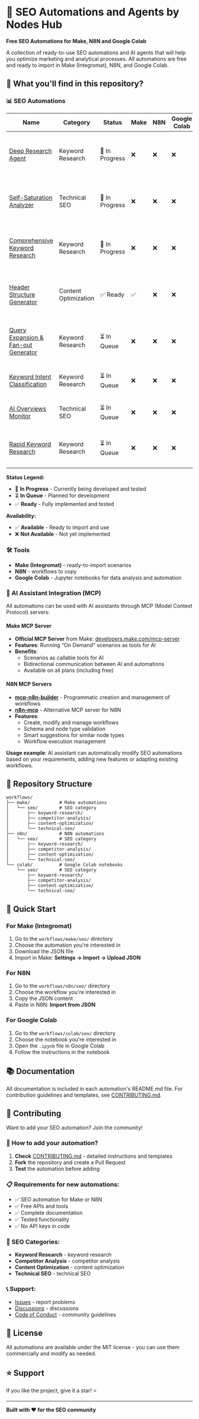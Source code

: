 # 🚀 SEO Automations and Agents by Nodes Hub

**Free SEO Automations for Make, N8N and Google Colab**

A collection of ready-to-use SEO automations and AI agents that will help you optimize marketing and analytical processes. All automations are free and ready to import in Make (Integromat), N8N, and Google Colab.

## 🎯 What you'll find in this repository?

### 📊 SEO Automations

| Name | Category | Status | Make | N8N | Google Colab | Description |
|------|----------|--------|------|-----|-------------|-------------|
| [Deep Research Agent](workflows/make/seo/keyword-research/deep-research-agent/) | Keyword Research | 🔄 In Progress | ❌ | ❌ | ❌ | Multi-step research agent like ChatGPT Deep Research |
| [Self-Saturation Analyzer](workflows/make/seo/technical-seo/self-saturation-analyzer/) | Technical SEO | 🔄 In Progress | ❌ | ❌ | ❌ | Evaluates chances for organic results vs self-saturation |
| [Comprehensive Keyword Research](workflows/make/seo/keyword-research/comprehensive-keyword-research/) | Keyword Research | 🔄 In Progress | ❌ | ❌ | ❌ | Complete research with 7 data types in structured sheets |
| [Header Structure Generator](workflows/make/seo/content-optimization/header-structure-generator/) | Content Optimization | ✅ Ready | ✅ | ❌ | ❌ | Generates header structure based on competitor analysis |
| [Query Expansion & Fan-out Generator](workflows/make/seo/keyword-research/query-expansion-generator/) | Keyword Research | ⏳ In Queue | ❌ | ❌ | ❌ | Generates synthetic queries according to Google patents |
| [Keyword Intent Classification](workflows/make/seo/keyword-research/intent-classification/) | Keyword Research | ⏳ In Queue | ❌ | ❌ | ❌ | Classifies keywords by user intent |
| [AI Overviews Monitor](workflows/make/seo/technical-seo/ai-overviews-monitor/) | Technical SEO | ⏳ In Queue | ❌ | ❌ | ❌ | Tracks presence in Google AI Overviews |
| [Rapid Keyword Research](workflows/make/seo/keyword-research/rapid-keyword-research/) | Keyword Research | ⏳ In Queue | ❌ | ❌ | ❌ | Replaces hours of work with seconds of automation |

**Status Legend:**
- 🔄 **In Progress** - Currently being developed and tested
- ⏳ **In Queue** - Planned for development
- ✅ **Ready** - Fully implemented and tested

**Availability:**
- ✅ **Available** - Ready to import and use
- ❌ **Not Available** - Not yet implemented

### 🛠️ Tools
- **Make (Integromat)** - ready-to-import scenarios
- **N8N** - workflows to copy
- **Google Colab** - Jupyter notebooks for data analysis and automation

### 🤖 AI Assistant Integration (MCP)

All automations can be used with AI assistants through MCP (Model Context Protocol) servers:

#### Make MCP Server
- **Official MCP Server** from Make: [developers.make.com/mcp-server](https://developers.make.com/mcp-server)
- **Features**: Running "On Demand" scenarios as tools for AI
- **Benefits**: 
  - Scenarios as callable tools for AI
  - Bidirectional communication between AI and automations
  - Available on all plans (including free)

#### N8N MCP Servers
- **[mcp-n8n-builder](https://github.com/spences10/mcp-n8n-builder)** - Programmatic creation and management of workflows
- **[n8n-mcp](https://github.com/czlonkowski/n8n-mcp)** - Alternative MCP server for N8N
- **Features**: 
  - Create, modify and manage workflows
  - Schema and node type validation
  - Smart suggestions for similar node types
  - Workflow execution management

**Usage example**: AI assistant can automatically modify SEO automations based on your requirements, adding new features or adapting existing workflows.

## 📁 Repository Structure

```
workflows/
├── make/           # Make automations
│   └── seo/        # SEO category
│       ├── keyword-research/
│       ├── competitor-analysis/
│       ├── content-optimization/
│       └── technical-seo/
├── n8n/            # N8N automations
│   └── seo/        # SEO category
│       ├── keyword-research/
│       ├── competitor-analysis/
│       ├── content-optimization/
│       └── technical-seo/
└── colab/          # Google Colab notebooks
    └── seo/        # SEO category
        ├── keyword-research/
        ├── competitor-analysis/
        ├── content-optimization/
        └── technical-seo/
```

## 🚀 Quick Start

### For Make (Integromat)
1. Go to the `workflows/make/seo/` directory
2. Choose the automation you're interested in
3. Download the JSON file
4. Import in Make: **Settings → Import → Upload JSON**

### For N8N
1. Go to the `workflows/n8n/seo/` directory
2. Choose the workflow you're interested in
3. Copy the JSON content
4. Paste in N8N: **Import from JSON**

### For Google Colab
1. Go to the `workflows/colab/seo/` directory
2. Choose the notebook you're interested in
3. Open the `.ipynb` file in Google Colab
4. Follow the instructions in the notebook

## 📚 Documentation

All documentation is included in each automation's README.md file. For contribution guidelines and templates, see [CONTRIBUTING.md](CONTRIBUTING.md).

## 🤝 Contributing

Want to add your SEO automation? Join the community!

### 🚀 How to add your automation?
1. **Check** [CONTRIBUTING.md](CONTRIBUTING.md) - detailed instructions and templates
2. **Fork** the repository and create a Pull Request
3. **Test** the automation before adding

### 📋 Requirements for new automations:
- ✅ SEO automation for Make or N8N
- ✅ Free APIs and tools
- ✅ Complete documentation
- ✅ Tested functionality
- ✅ No API keys in code

### 🎯 SEO Categories:
- **Keyword Research** - keyword research
- **Competitor Analysis** - competitor analysis
- **Content Optimization** - content optimization
- **Technical SEO** - technical SEO

### 📞 Support:
- [Issues](https://github.com/salek7/seo-automations-agents/issues) - report problems
- [Discussions](https://github.com/salek7/seo-automations-agents/discussions) - discussions
- [Code of Conduct](CODE_OF_CONDUCT.md) - community guidelines

## 📝 License

All automations are available under the MIT license - you can use them commercially and modify as needed.

## ⭐ Support

If you like the project, give it a star! ⭐

---

**Built with ❤️ for the SEO community** 